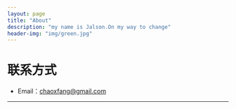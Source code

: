 ```yaml
---
layout: page
title: "About"
description: "my name is Jalson.On my way to change"
header-img: "img/green.jpg"
---
```





# 联系方式

*   Email：chaoxfang@gmail.com

* * *
